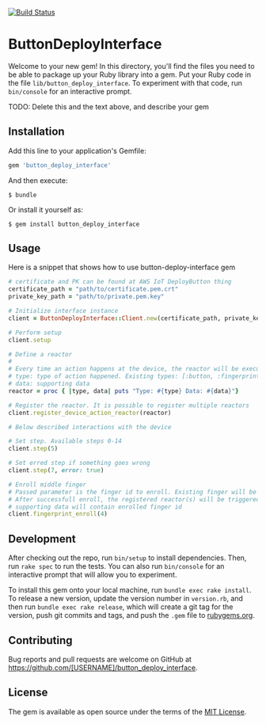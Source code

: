 [![Build Status](https://travis-ci.com/alex-areshnikov/button-deploy-interface.svg?branch=master)](https://travis-ci.com/alex-areshnikov/button-deploy-interface)

# ButtonDeployInterface

Welcome to your new gem! In this directory, you'll find the files you need to be able to package up your Ruby library into a gem. Put your Ruby code in the file `lib/button_deploy_interface`. To experiment with that code, run `bin/console` for an interactive prompt.

TODO: Delete this and the text above, and describe your gem

## Installation

Add this line to your application's Gemfile:

```ruby
gem 'button_deploy_interface'
```

And then execute:

    $ bundle

Or install it yourself as:

    $ gem install button_deploy_interface

## Usage

Here is a snippet that shows how to use button-deploy-interface gem

```ruby
# certificate and PK can be found at AWS IoT DeployButton thing
certificate_path = "path/to/certificate.pem.crt"
private_key_path = "path/to/private.pem.key"

# Initialize interface instance
client = ButtonDeployInterface::Client.new(certificate_path, private_key_path)

# Perform setup
client.setup

# Define a reactor
#
# Every time an action happens at the device, the reactor will be executed.
# type: type of action happened. Existing types: [:button, :fingerprint_enroll]
# data: supporting data
reactor = proc { |type, data| puts "Type: #{type} Data: #{data}"}

# Register the reactor. It is possible to register multiple reactors
client.register_device_action_reactor(reactor)

# Below described interactions with the device

# Set step. Available steps 0-14
client.step(5)

# Set erred step if something goes wrong
client.step(7, error: true)

# Enroll middle finger
# Passed parameter is the finger id to enroll. Existing finger will be overrided.
# After successfull enroll, the registered reactor(s) will be triggered with type :fingerprint_enroll and 
# supporting data will contain enrolled finger id
client.fingerprint_enroll(4)
```

## Development

After checking out the repo, run `bin/setup` to install dependencies. Then, run `rake spec` to run the tests. You can also run `bin/console` for an interactive prompt that will allow you to experiment.

To install this gem onto your local machine, run `bundle exec rake install`. To release a new version, update the version number in `version.rb`, and then run `bundle exec rake release`, which will create a git tag for the version, push git commits and tags, and push the `.gem` file to [rubygems.org](https://rubygems.org).

## Contributing

Bug reports and pull requests are welcome on GitHub at https://github.com/[USERNAME]/button_deploy_interface.

## License

The gem is available as open source under the terms of the [MIT License](https://opensource.org/licenses/MIT).
